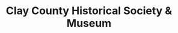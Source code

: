 ---
layout: repo
title: "Clay County Historical Society & Museum"
id: 11507
permalink: repos/11507/
---